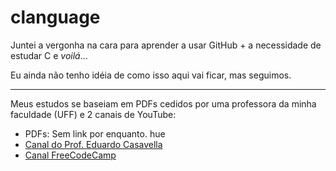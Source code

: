 # clanguage

Juntei a vergonha na cara para aprender a usar GitHub + a necessidade de estudar C e *voilá*...

Eu ainda não tenho idéia de como isso aqui vai ficar, mas seguimos.

____________________________________________________________________________________________________________________________

Meus estudos se baseiam em PDFs cedidos por uma professora da minha faculdade (UFF) e 2 canais de YouTube:
* PDFs: Sem link por enquanto. hue
* [Canal do Prof. Eduardo Casavella](https://www.youtube.com/channel/UCjqzjJtvFRtUL8nmoDb2wYg)
* [Canal FreeCodeCamp](https://www.youtube.com/c/Freecodecamp)
